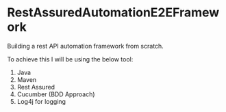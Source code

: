 # RestAssuredAutomationE2EFramework

Building a rest API automation framework from scratch.

To achieve this I will be using the below tool:

1. Java
2. Maven
3. Rest Assured
4. Cucumber (BDD Approach)
5. Log4j for logging
